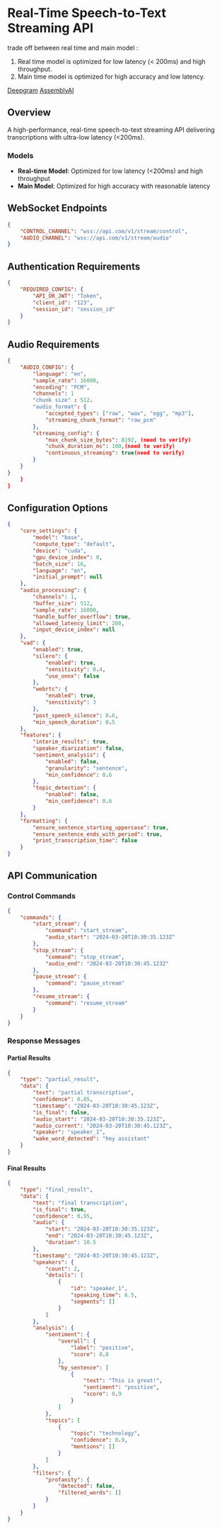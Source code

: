 # Real-Time Speech-to-Text Streaming API

trade off  between real time and main model : 
1. Real time model is optimized for low latency (< 200ms) and high throughput.
2. Main time model is optimized for high accuracy and low latency.

[Deepgram](https://developers.deepgram.com/docs/live-streaming-audio)
[AssemblyAI](https://www.assemblyai.com/docs/api-reference/streaming/realtime)


## Overview
A high-performance, real-time speech-to-text streaming API delivering transcriptions with ultra-low latency (<200ms).

### Models
- **Real-time Model**: Optimized for low latency (<200ms) and high throughput
- **Main Model**: Optimized for high accuracy with reasonable latency

## WebSocket Endpoints

```json
{
    "CONTROL_CHANNEL": "wss://api.com/v1/stream/control",
    "AUDIO_CHANNEL": "wss://api.com/v1/stream/audio"
}
```

## Authentication Requirements

```json
{
    "REQUIRED_CONFIG": {
        "API_OR_JWT": "Token",
        "client_id": "123",
        "session_id": "session_id"
    }
}
```

## Audio Requirements

```json
{
    "AUDIO_CONFIG": {
        "language": "en",
        "sample_rate": 16000,
        "encoding": "PCM",
        "channels": 1
        "chunk size" : 512.
        "audio_format": {
            "accepted_types": ["raw", "wav", "ogg", "mp3"],
            "streaming_chunk_format": "raw_pcm"
        },
        "streaming_config": {
            "max_chunk_size_bytes": 8192, (need to verify)
            "chunk_duration_ms": 100,(need to verify)
            "continuous_streaming": true(need to verify)
        }
    }
}
    }
}
```

## Configuration Options

```json
{
    "core_settings": {
        "model": "base",
        "compute_type": "default",
        "device": "cuda",
        "gpu_device_index": 0,
        "batch_size": 16,
        "language": "en",
        "initial_prompt": null
    },
    "audio_processing": {
        "channels": 1,
        "buffer_size": 512,
        "sample_rate": 16000,
        "handle_buffer_overflow": true,
        "allowed_latency_limit": 200,
        "input_device_index": null
    },
    "vad": {
        "enabled": true,
        "silero": {
            "enabled": true,
            "sensitivity": 0.4,
            "use_onnx": false
        },
        "webrtc": {
            "enabled": true,
            "sensitivity": 3
        },
        "post_speech_silence": 0.6,
        "min_speech_duration": 0.5
    },
    "features": {
        "interim_results": true,
        "speaker_diarization": false,
        "sentiment_analysis": {
            "enabled": false,
            "granularity": "sentence",
            "min_confidence": 0.6
        },
        "topic_detection": {
            "enabled": false,
            "min_confidence": 0.6
        }
    },
    "formatting": {
        "ensure_sentence_starting_uppercase": true,
        "ensure_sentence_ends_with_period": true,
        "print_transcription_time": false
    }
}
```

## API Communication

### Control Commands

```json
{
    "commands": {
        "start_stream": {
            "command": "start_stream",
            "audio_start": "2024-03-20T10:30:35.123Z"
        },
        "stop_stream": {
            "command": "stop_stream",
            "audio_end": "2024-03-20T10:30:45.123Z"
        },
        "pause_stream": {
            "command": "pause_stream"
        },
        "resume_stream": {
            "command": "resume_stream"
        }
    }
}
```

### Response Messages

#### Partial Results

```json
{
    "type": "partial_result",
    "data": {
        "text": "partial transcription",
        "confidence": 0.85,
        "timestamp": "2024-03-20T10:30:45.123Z",
        "is_final": false,
        "audio_start": "2024-03-20T10:30:35.123Z",
        "audio_current": "2024-03-20T10:30:45.123Z",
        "speaker": "speaker_1",
        "wake_word_detected": "hey assistant"
    }
}
```

#### Final Results

```json
{
    "type": "final_result",
    "data": {
        "text": "final transcription",
        "is_final": true,
        "confidence": 0.95,
        "audio": {
            "start": "2024-03-20T10:30:35.123Z",
            "end": "2024-03-20T10:30:45.123Z",
            "duration": 10.5
        },
        "timestamp": "2024-03-20T10:30:45.123Z",
        "speakers": {
            "count": 2,
            "details": [
                {
                    "id": "speaker_1",
                    "speaking_time": 6.5,
                    "segments": []
                }
            ]
        },
        "analysis": {
            "sentiment": {
                "overall": {
                    "label": "positive",
                    "score": 0.8
                },
                "by_sentence": [
                    {
                        "text": "This is great!",
                        "sentiment": "positive",
                        "score": 0.9
                    }
                ]
            },
            "topics": [
                {
                    "topic": "technology",
                    "confidence": 0.9,
                    "mentions": []
                }
            ]
        },
        "filters": {
            "profanity": {
                "detected": false,
                "filtered_words": []
            }
        }
    }
}
```
